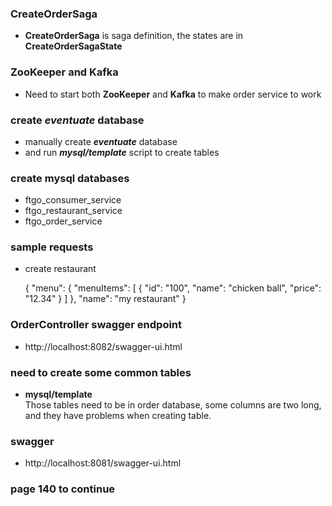 ### CreateOrderSaga

* **CreateOrderSaga** is saga definition,
the states are in **CreateOrderSagaState**

### ZooKeeper and Kafka

* Need to start both **ZooKeeper** and **Kafka**
to make order service to work

### create ***eventuate*** database

* manually create ***eventuate*** database
* and run ***mysql/template*** script to create tables

### create mysql databases

* ftgo_consumer_service
* ftgo_restaurant_service
* ftgo_order_service

### sample requests

* create restaurant

    {
      "menu": {
        "menuItems": [
          {
            "id": "100",
            "name": "chicken ball",
            "price": "12.34"
          }
        ]
      },
      "name": "my restaurant"
    }

### OrderController swagger endpoint

* http://localhost:8082/swagger-ui.html

### need to create some common tables

* **mysql/template**\
Those tables need to be in order database,
some columns are two long,
and they have problems when creating table.

### swagger

* http://localhost:8081/swagger-ui.html

### page 140 to continue